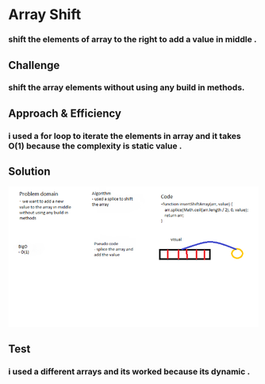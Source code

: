 # Array Shift

### shift the elements of array to the right to add a value in middle .

## Challenge

### shift the array elements without using any build in methods.

## Approach & Efficiency

### i used a for loop to iterate the elements in array and it takes O(1) because the complexity is static value .

## Solution

![whiteboard](assets/arrayshift.png)

## Test

### i used a different arrays and its worked because its dynamic .
